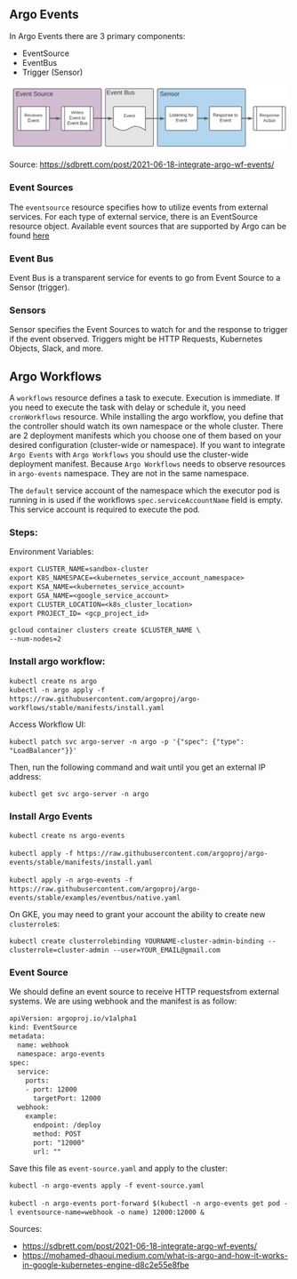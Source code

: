## **Argo Events**

In Argo Events there are 3 primary components:

- EventSource
- EventBus
- Trigger (Sensor)

![argo-events-components](./images/argo-events-event-process.svg)

Source: https://sdbrett.com/post/2021-06-18-integrate-argo-wf-events/

### **Event Sources**

The `eventsource` resource specifies how to utilize events from external services. For each type of external service, there is an EventSource resource object. Available event sources that are supported by Argo can be found [here](https://argoproj.github.io/argo-events/concepts/event_source/)

### **Event Bus**

Event Bus is a transparent service for events to go from Event Source to a Sensor (trigger).

### **Sensors**

Sensor specifies the Event Sources to watch for and the response to trigger if the event observed. Triggers might be HTTP Requests, Kubernetes Objects, Slack, and more.

## **Argo Workflows**

A `workflows` resource defines a task to execute. Execution is immediate. If you need to execute the task with delay or schedule it, you need `cronWorkflows` resource.
While installing the argo workflow, you define that the controller should watch its own namespace or the whole cluster. There are 2 deployment manifests which you choose one of them based on your desired configuration (cluster-wide or namespace). If you want to integrate `Argo Events` with `Argo Workflows` you should use the cluster-wide deployment manifest. Because `Argo Workflows` needs to observe resources in `argo-events` namespace. They are not in the same namespace.

The `default` service account of the namespace which the executor pod is running in is used if the workflows `spec.serviceAccountName` field is empty. This service account is required to execute the pod.

### **Steps:**

Environment Variables:

```
export CLUSTER_NAME=sandbox-cluster
export K8S_NAMESPACE=<kubernetes_service_account_namespace>
export KSA_NAME=<kubernetes_service_account>
export GSA_NAME=<google_service_account>
export CLUSTER_LOCATION=<k8s_cluster_location>
export PROJECT_ID= <gcp_project_id>
```

```
gcloud container clusters create $CLUSTER_NAME \
--num-nodes=2
```

### Install argo workflow:

```
kubectl create ns argo
kubectl -n argo apply -f https://raw.githubusercontent.com/argoproj/argo-workflows/stable/manifests/install.yaml
```

Access Workflow UI:

```
kubectl patch svc argo-server -n argo -p '{"spec": {"type": "LoadBalancer"}}'
```

Then, run the following command and wait until you get an external IP address:

```
kubectl get svc argo-server -n argo
```

### Install Argo Events

```
kubectl create ns argo-events

kubectl apply -f https://raw.githubusercontent.com/argoproj/argo-events/stable/manifests/install.yaml

kubectl apply -n argo-events -f https://raw.githubusercontent.com/argoproj/argo-events/stable/examples/eventbus/native.yaml
```

On GKE, you may need to grant your account the ability to create new `clusterrole`s:

```
kubectl create clusterrolebinding YOURNAME-cluster-admin-binding --clusterrole=cluster-admin --user=YOUR_EMAIL@gmail.com
```

### Event Source

We should define an event source to receive HTTP requestsfrom external systems. We are using webhook and the manifest is as follow:

```
apiVersion: argoproj.io/v1alpha1
kind: EventSource
metadata:
  name: webhook
  namespace: argo-events
spec:
  service:
    ports:
    - port: 12000
      targetPort: 12000
  webhook:
    example:
      endpoint: /deploy
      method: POST
      port: "12000"
      url: ""
```

Save this file as `event-source.yaml` and apply to the cluster:

```
kubectl -n argo-events apply -f event-source.yaml

kubectl -n argo-events port-forward $(kubectl -n argo-events get pod -l eventsource-name=webhook -o name) 12000:12000 &
```

Sources:

- https://sdbrett.com/post/2021-06-18-integrate-argo-wf-events/
- https://mohamed-dhaoui.medium.com/what-is-argo-and-how-it-works-in-google-kubernetes-engine-d8c2e55e8fbe
